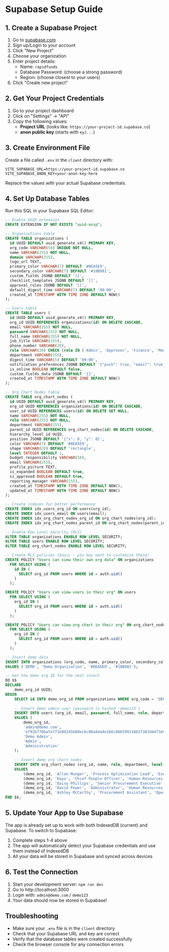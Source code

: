 # Supabase Setup Guide

## 1. Create a Supabase Project

1. Go to [supabase.com](https://supabase.com)
2. Sign up/Login to your account
3. Click "New Project"
4. Choose your organization
5. Enter project details:
   - Name: `rapidfunds`
   - Database Password: (choose a strong password)
   - Region: (choose closest to your users)
6. Click "Create new project"

## 2. Get Your Project Credentials

1. Go to your project dashboard
2. Click on "Settings" → "API"
3. Copy the following values:
   - **Project URL** (looks like: `https://your-project-id.supabase.co`)
   - **anon public key** (starts with `eyJ...`)

## 3. Create Environment File

Create a file called `.env` in the `client` directory with:

```env
VITE_SUPABASE_URL=https://your-project-id.supabase.co
VITE_SUPABASE_ANON_KEY=your-anon-key-here
```

Replace the values with your actual Supabase credentials.

## 4. Set Up Database Tables

Run this SQL in your Supabase SQL Editor:

```sql
-- Enable UUID extension
CREATE EXTENSION IF NOT EXISTS "uuid-ossp";

-- Organizations table
CREATE TABLE organizations (
  id UUID DEFAULT uuid_generate_v4() PRIMARY KEY,
  org_code VARCHAR(50) UNIQUE NOT NULL,
  name VARCHAR(255) NOT NULL,
  domain VARCHAR(255),
  logo_url TEXT,
  primary_color VARCHAR(7) DEFAULT '#0EA5E9',
  secondary_color VARCHAR(7) DEFAULT '#10B981',
  custom_fields JSONB DEFAULT '[]',
  checklist_templates JSONB DEFAULT '[]',
  approval_rules JSONB DEFAULT '[]',
  default_digest_time VARCHAR(5) DEFAULT '09:00',
  created_at TIMESTAMP WITH TIME ZONE DEFAULT NOW()
);

-- Users table
CREATE TABLE users (
  id UUID DEFAULT uuid_generate_v4() PRIMARY KEY,
  org_id UUID REFERENCES organizations(id) ON DELETE CASCADE,
  email VARCHAR(255) NOT NULL,
  password VARCHAR(255) NOT NULL,
  full_name VARCHAR(255) NOT NULL,
  job_title VARCHAR(255),
  phone_number VARCHAR(20),
  role VARCHAR(20) CHECK (role IN ('Admin', 'Approver', 'Finance', 'Member', 'Requester')) NOT NULL,
  department VARCHAR(255),
  digest_time VARCHAR(5) DEFAULT '09:00',
  notification_preferences JSONB DEFAULT '{"push": true, "email": true}',
  is_online BOOLEAN DEFAULT false,
  custom_fields_data JSONB DEFAULT '{}',
  created_at TIMESTAMP WITH TIME ZONE DEFAULT NOW()
);

-- Org Chart Nodes table
CREATE TABLE org_chart_nodes (
  id UUID DEFAULT uuid_generate_v4() PRIMARY KEY,
  org_id UUID REFERENCES organizations(id) ON DELETE CASCADE,
  user_id UUID REFERENCES users(id) ON DELETE SET NULL,
  name VARCHAR(255) NOT NULL,
  role VARCHAR(255) NOT NULL,
  department VARCHAR(255),
  parent_id UUID REFERENCES org_chart_nodes(id) ON DELETE CASCADE,
  hierarchy_level_id UUID,
  position JSONB DEFAULT '{"x": 0, "y": 0}',
  color VARCHAR(7) DEFAULT '#0EA5E9',
  shape VARCHAR(20) DEFAULT 'rectangle',
  level INTEGER DEFAULT 1,
  budget_responsibility VARCHAR(50),
  email VARCHAR(255),
  profile_picture TEXT,
  is_expanded BOOLEAN DEFAULT true,
  is_approved BOOLEAN DEFAULT true,
  reporting_manager VARCHAR(255),
  created_at TIMESTAMP WITH TIME ZONE DEFAULT NOW(),
  updated_at TIMESTAMP WITH TIME ZONE DEFAULT NOW()
);

-- Create indexes for better performance
CREATE INDEX idx_users_org_id ON users(org_id);
CREATE INDEX idx_users_email ON users(email);
CREATE INDEX idx_org_chart_nodes_org_id ON org_chart_nodes(org_id);
CREATE INDEX idx_org_chart_nodes_parent_id ON org_chart_nodes(parent_id);

-- Enable Row Level Security (RLS)
ALTER TABLE organizations ENABLE ROW LEVEL SECURITY;
ALTER TABLE users ENABLE ROW LEVEL SECURITY;
ALTER TABLE org_chart_nodes ENABLE ROW LEVEL SECURITY;

-- Create RLS policies (basic - you may want to customize these)
CREATE POLICY "Users can view their own org data" ON organizations
  FOR SELECT USING (
    id IN (
      SELECT org_id FROM users WHERE id = auth.uid()
    )
  );

CREATE POLICY "Users can view users in their org" ON users
  FOR SELECT USING (
    org_id IN (
      SELECT org_id FROM users WHERE id = auth.uid()
    )
  );

CREATE POLICY "Users can view org chart in their org" ON org_chart_nodes
  FOR SELECT USING (
    org_id IN (
      SELECT org_id FROM users WHERE id = auth.uid()
    )
  );

-- Insert demo data
INSERT INTO organizations (org_code, name, primary_color, secondary_color) 
VALUES ('DEMO', 'Demo Organization', '#0EA5E9', '#10B981');

-- Get the demo org ID for the next insert
DO $$
DECLARE
    demo_org_id UUID;
BEGIN
    SELECT id INTO demo_org_id FROM organizations WHERE org_code = 'DEMO';
    
    -- Insert demo admin user (password is hashed 'demo123')
    INSERT INTO users (org_id, email, password, full_name, role, department)
    VALUES (
        demo_org_id,
        'admin@demo.com',
        'ef92b778bafe771e89245b89ecbc08a44a4e166c06659911881f383d4473e94f', -- SHA256 hash of 'demo123'
        'Demo Admin',
        'Admin',
        'Administration'
    );
    
    -- Insert demo org chart nodes
    INSERT INTO org_chart_nodes (org_id, name, role, department, level, budget_responsibility, email, position)
    VALUES 
        (demo_org_id, 'Allan Munger', 'Process Optimization Lead', 'Executive', 1, '$2.5M', 'allanmunger@rapidfunds.com', '{"x": 0, "y": 0}'),
        (demo_org_id, 'Kayo', 'Chief People Officer', 'Human Resources & Admin', 2, '$1.2M', 'kayo@rapidfunds.com', '{"x": -200, "y": 100}'),
        (demo_org_id, 'Daisy Phillips', 'Senior Procurement Executive', 'Operations Department', 2, '$1.2M', 'daisyphillips@rapidfunds.com', '{"x": 200, "y": 100}'),
        (demo_org_id, 'David Power', 'Administrator', 'Human Resources & Admin', 3, '$500K', 'davidpower@rapidfunds.com', '{"x": -200, "y": 200}'),
        (demo_org_id, 'Ashley McCarthy', 'Procurement Assistant', 'Operations Department', 3, '$500K', 'ashleymccarthy@rapidfunds.com', '{"x": 200, "y": 200}');
END $$;
```

## 5. Update Your App to Use Supabase

The app is already set up to work with both IndexedDB (current) and Supabase. To switch to Supabase:

1. Complete steps 1-4 above
2. The app will automatically detect your Supabase credentials and use them instead of IndexedDB
3. All your data will be stored in Supabase and synced across devices

## 6. Test the Connection

1. Start your development server: `npm run dev`
2. Go to http://localhost:3000
3. Login with: `admin@demo.com` / `demo123`
4. Your data should now be stored in Supabase!

## Troubleshooting

- Make sure your `.env` file is in the `client` directory
- Check that your Supabase URL and key are correct
- Verify that the database tables were created successfully
- Check the browser console for any connection errors
